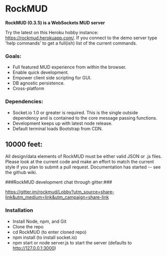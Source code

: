 RockMUD
===============================

**RockMUD (0.3.5) is a WebSockets MUD server**

Try the latest on this Heroku hobby instance: https://rockmud.herokuapp.com/. If you connect to the demo server type 'help commands' to get a full(ish) list of the current commands.

### Goals:
* Full featured MUD experience from within the browser.
* Enable quick development.
* Empower client side scripting for GUI.
* DB agnostic persistence.
* Cross-platform

### Dependencies:
* Socket.io 1.0 or greater is required. This is the single outside dependency and is contained to the core message passing functions.
* Development keeps up with latest node release.
* Default terminal loads Bootstrap from CDN.

## 10000 feet:
All design/data elements of RockMUD must be either valid JSON or .js files. Please look at the current code and make an effort to match the current style if you plan to submit a pull request. Documentation has started -- see the github wiki.

###RockMUD development chat through gitter:###

https://gitter.im/rockmud/Lobby?utm_source=share-link&utm_medium=link&utm_campaign=share-link

### Installation
* Install Node, npm, and Git
* Clone the repo
* cd RockMUD (to enter cloned repo)
* npm install (to install socket.io)
* npm start or node server.js to start the server (defaults to http://127.0.0.1:3000)
